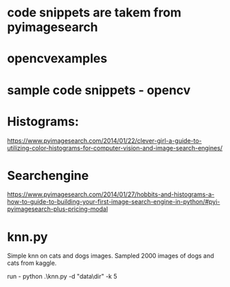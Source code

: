 # code snippets are takem from pyimagesearch

# opencvexamples
sample code snippets - opencv
=============================

Histograms:
==========
https://www.pyimagesearch.com/2014/01/22/clever-girl-a-guide-to-utilizing-color-histograms-for-computer-vision-and-image-search-engines/

Searchengine
============
https://www.pyimagesearch.com/2014/01/27/hobbits-and-histograms-a-how-to-guide-to-building-your-first-image-search-engine-in-python/#pyi-pyimagesearch-plus-pricing-modal

knn.py
======
Simple knn on cats and dogs images. Sampled 2000 images of dogs and cats from kaggle.

run - python .\knn.py -d "data\dir" -k 5
